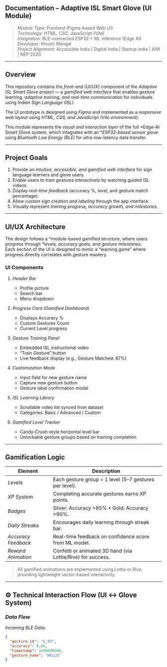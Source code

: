 ## Documentation – Adaptive ISL Smart Glove (UI Module)

> *Module Type:* Frontend (Figma-based Web UI)  
> *Technology:* HTML, CSS, JavaScript (Vite)  
> *Integration:* BLE-connected ESP32 + ML inference (Edge AI)  
> *Developer:* Khushi Mangal  
> *Project Alignment:* Accessible India | Digital India | Startup India | AIM | NEP 2020  

---

## Overview

This repository contains the *front-end (UI/UX)* component of the *Adaptive ISL Smart Glove* project — a *gamified web interface* that enables *gesture learning, adaptive training, and real-time communication* for individuals using *Indian Sign Language (ISL)*.

The UI prototype is designed using *Figma* and implemented as a *responsive web layout* using *HTML, CSS, and JavaScript (Vite environment)*.

This module represents the *visual and interaction layer* of the full *Edge-AI Smart Glove system, which integrates with an **ESP32-based sensor glove* using *Bluetooth Low Energy (BLE)* for ultra-low-latency data transfer.

---

## Project Goals

1. Provide an *intuitive, accessible, and gamified web interface* for sign language learners and glove users.  
2. Enable users to *train gestures interactively* by watching guided ISL videos.  
3. Display *real-time feedback* (accuracy %, level, and gesture match percentage).  
4. Allow *custom sign creation and labeling* through the app interface.  
5. Visually represent *training progress, accuracy growth, and milestones.*

---

## UI/UX Architecture

The design follows a *module-based gamified structure, where users progress through **levels, accuracy goals, and gesture milestones*.  
Each section of the UI is designed to mimic a “learning game” where progress directly correlates with gesture mastery.

### UI Components

1. *Header Bar*
   - Profile picture  
   - Search bar  
   - Menu dropdown  

2. *Progress Card (Gamified Dashboard)*
   - Displays Accuracy %  
   - Custom Gestures Count  
   - Current Level progress  

3. *Gesture Training Panel*
   - Embedded ISL instructional video  
   - “Train Gesture” button  
   - Live feedback display (e.g., Gesture Matched: 87%)  

4. *Customization Mode*
   - Input field for new gesture name  
   - Capture new gesture button  
   - Gesture label confirmation modal  

5. *ISL Learning Library*
   - Scrollable video list synced from dataset  
   - Categories: Basic / Advanced / Custom  

6. *Gamified Level Tracker*
   - Candy-Crush-style horizontal level bar  
   - Unlockable gesture groups based on training completion  

---

##  Gamification Logic

| Element | Description |
|----------|-------------|
| *Levels* | Each gesture group = 1 level (5–7 gestures per level). |
| *XP System* | Completing accurate gestures earns XP points. |
| *Badges* | Silver: Accuracy >85% • Gold: Accuracy >90%. |
| *Daily Streaks* | Encourages daily learning through streak bar. |
| *Accuracy Feedback* | Real-time feedback on confidence score from ML model. |
| *Reward Animation* | Confetti or animated 3D hand (via Lottie/Rive) for success. |

> All gamified animations are implemented using *Lottie* or *Rive*, providing lightweight vector-based interactivity.

---

## ⚙ Technical Interaction Flow (UI ↔ Glove System)

### *Data Flow*

*Incoming BLE Data:*
```json
{
  "gesture_id": "G_03",
  "accuracy": 0.89,
  "timestamp": 1680000000,
  "gesture_name": "HELLO"
}